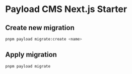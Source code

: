 # Payload CMS Next.js Starter

## Create new migration

```bash
pnpm payload migrate:create <name>
```

## Apply migration

```bash
pnpm payload migrate
```

